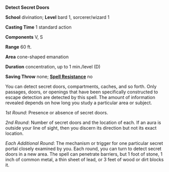  **Detect Secret Doors**

**School** divination; **Level** bard 1, sorcerer/wizard 1

**Casting Time** 1 standard action

**Components** V, S

**Range** 60 ft.

**Area** cone-shaped emanation

**Duration** concentration, up to 1 min./level (D)

**Saving Throw** none; **[Spell Resistance](../glossary#_spell-resistance)** no

You can detect secret doors, compartments, caches, and so forth. Only passages, doors, or openings that have been specifically constructed to escape detection are detected by this spell. The amount of information revealed depends on how long you study a particular area or subject.

_1st Round_: Presence or absence of secret doors.

_2nd Round_: Number of secret doors and the location of each. If an aura is outside your line of sight, then you discern its direction but not its exact location.

_Each Additional Round_: The mechanism or trigger for one particular secret portal closely examined by you. Each round, you can turn to detect secret doors in a new area. The spell can penetrate barriers, but 1 foot of stone, 1 inch of common metal, a thin sheet of lead, or 3 feet of wood or dirt blocks it.

